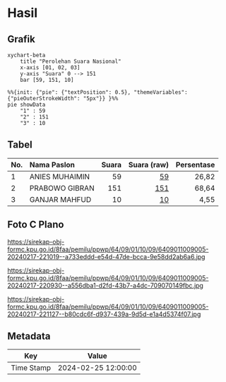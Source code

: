 # Hasil

## Grafik

```mermaid
xychart-beta
    title "Perolehan Suara Nasional"
    x-axis [01, 02, 03]
    y-axis "Suara" 0 --> 151
    bar [59, 151, 10]
```

```mermaid
%%{init: {"pie": {"textPosition": 0.5}, "themeVariables": {"pieOuterStrokeWidth": "5px"}} }%%
pie showData
    "1" : 59
    "2" : 151
    "3" : 10
```

## Tabel

| No. | Nama Paslon    | Suara | Suara (raw) | Persentase |
|:--- |:-------------- | -----:| -----------:| ----------:|
| 1   | ANIES MUHAIMIN | 59    | [59][p-1]   | 26,82      |
| 2   | PRABOWO GIBRAN | 151   | [151][p-2]  | 68,64      |
| 3   | GANJAR MAHFUD  | 10    | [10][p-3]   | 4,55       |


[p-1]: https://github.com/gigit-pemilu/pemilu-2024/blob/main/pilpres/hitung-suara/sub/64-kalimantan-timur/sub/09-penajam-paser-utara/sub/01-penajam/sub/1009-nipah-nipah/sub/005-tps/sub/paslon-1.txt
[p-2]: https://github.com/gigit-pemilu/pemilu-2024/blob/main/pilpres/hitung-suara/sub/64-kalimantan-timur/sub/09-penajam-paser-utara/sub/01-penajam/sub/1009-nipah-nipah/sub/005-tps/sub/paslon-2.txt
[p-3]: https://github.com/gigit-pemilu/pemilu-2024/blob/main/pilpres/hitung-suara/sub/64-kalimantan-timur/sub/09-penajam-paser-utara/sub/01-penajam/sub/1009-nipah-nipah/sub/005-tps/sub/paslon-3.txt

## Foto C Plano

https://sirekap-obj-formc.kpu.go.id/8faa/pemilu/ppwp/64/09/01/10/09/6409011009005-20240217-221019--a733eddd-e54d-47de-bcca-9e58dd2ab6a6.jpg

https://sirekap-obj-formc.kpu.go.id/8faa/pemilu/ppwp/64/09/01/10/09/6409011009005-20240217-220930--a556dba1-d2fd-43b7-a4dc-709070149fbc.jpg

https://sirekap-obj-formc.kpu.go.id/8faa/pemilu/ppwp/64/09/01/10/09/6409011009005-20240217-221127--b80cdc6f-d937-439a-9d5d-e1a4d5374f07.jpg


## Metadata

| Key        | Value               |
| ---------- | ------------------- |
| Time Stamp | 2024-02-25 12:00:00 |



